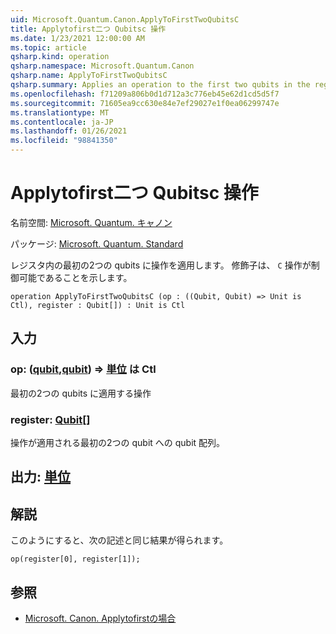```yaml
---
uid: Microsoft.Quantum.Canon.ApplyToFirstTwoQubitsC
title: Applytofirst二つ Qubitsc 操作
ms.date: 1/23/2021 12:00:00 AM
ms.topic: article
qsharp.kind: operation
qsharp.namespace: Microsoft.Quantum.Canon
qsharp.name: ApplyToFirstTwoQubitsC
qsharp.summary: Applies an operation to the first two qubits in the register. The modifier `C` indicates that the operation is controllable.
ms.openlocfilehash: f71209a806b0d1d712a3c776eb45e62d1cd5d5f7
ms.sourcegitcommit: 71605ea9cc630e84e7ef29027e1f0ea06299747e
ms.translationtype: MT
ms.contentlocale: ja-JP
ms.lasthandoff: 01/26/2021
ms.locfileid: "98841350"
---
```

# <a name="applytofirsttwoqubitsc-operation"></a>Applytofirst二つ Qubitsc 操作

名前空間: [Microsoft. Quantum. キャノン](xref:Microsoft.Quantum.Canon)

パッケージ: [Microsoft. Quantum. Standard](https://nuget.org/packages/Microsoft.Quantum.Standard)


レジスタ内の最初の2つの qubits に操作を適用します。
修飾子は、 `C` 操作が制御可能であることを示します。

```qsharp
operation ApplyToFirstTwoQubitsC (op : ((Qubit, Qubit) => Unit is Ctl), register : Qubit[]) : Unit is Ctl
```


## <a name="input"></a>入力

### <a name="op--qubitqubit--unit--is-ctl"></a>op: ([qubit](xref:microsoft.quantum.lang-ref.qubit),[qubit](xref:microsoft.quantum.lang-ref.qubit)) => [単位](xref:microsoft.quantum.lang-ref.unit)  は Ctl

最初の2つの qubits に適用する操作


### <a name="register--qubit"></a>register: [Qubit](xref:microsoft.quantum.lang-ref.qubit)[]

操作が適用される最初の2つの qubit への qubit 配列。



## <a name="output--unit"></a>出力: [単位](xref:microsoft.quantum.lang-ref.unit)



## <a name="remarks"></a>解説

このようにすると、次の記述と同じ結果が得られます。

```qsharp
op(register[0], register[1]);
```

## <a name="see-also"></a>参照

- [Microsoft. Canon. Applytofirstの場合](xref:Microsoft.Quantum.Canon.ApplyToFirstTwoQubits)